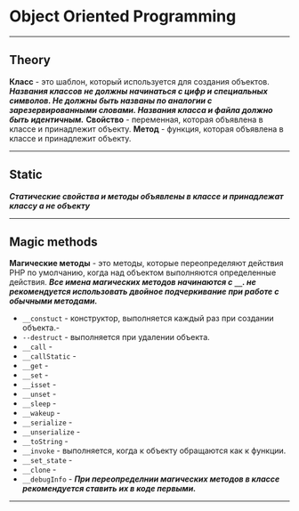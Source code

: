 # Object Oriented Programming
***
## Theory
**Класс** - это шаблон, который используется для создания объектов.
_**Названия классов не должны начинаться с цифр и специальных символов. Не должны быть названы по аналогии с зарезервированными словами. Названия класса и файла должно быть идентичным.**_
**Свойство** - переменная, которая объявлена в классе и принадлежит объекту.
**Метод** - функция, которая объявлена в классе и принадлежит объекту.

***
## Static
_**Статические свойства и методы объявлены в классе и принадлежат классу а не объекту**_
	
***
## Magic methods
**Магические методы** - это методы, которые переопределяют действия PHP по умолчанию, когда над объектом выполняются определенные действия.
_**Все имена магических методов начинаются с `__`. не рекомендуется использовать двойное подчеркивание при работе с обычными методами.**_
- `__constuct` - конструктор, выполняется каждый раз при создании объекта.- 
- `--destruct` - выполняется при удалении объекта.
- `__call` -
- `__callStatic` -
- `__get` - 
- `__set` -
- `__isset` -
- `__unset` -
- `__sleep` -
- `__wakeup` -
- `__serialize` -
- `__unserialize` -
- `__toString` - 
- `__invoke` - выполняется, когда к объекту обращаются как к функции.
- `__set_state` -
- `__clone` -
- `__debugInfo` - 
_**При переопределнии магических методов в классе рекомендуется ставить их в коде первыми.**_

***
